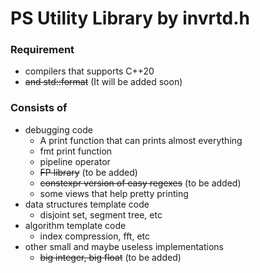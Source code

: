# PS Utility Library by invrtd.h

### Requirement
* compilers that supports C++20 
* ~~and std::format~~ (It will be added soon)

### Consists of

* debugging code
  * A print function that can prints almost everything
  * fmt print function
  * pipeline operator
  * ~~FP library~~ (to be added)
  * ~~constexpr version of easy regexes~~ (to be added)
  * some views that help pretty printing
* data structures template code
  * disjoint set, segment tree, etc
* algorithm template code
  * index compression, fft, etc
* other small and maybe useless implementations
  * ~~big integer, big float~~ (to be added)